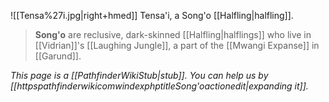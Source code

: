 ![[Tensa%27i.jpg|right+hmed]] 
 Tensa'i, a Song'o [[Halfling|halfling]].
> **Song'o** are reclusive, dark-skinned [[Halfling|halflings]] who live in [[Vidrian]]'s [[Laughing Jungle]], a part of the [[Mwangi Expanse]] in [[Garund]].



*This page is a [[PathfinderWikiStub|stub]]. You can help us by [[httpspathfinderwikicomwindexphptitleSong'oactionedit|expanding it]].*







